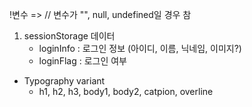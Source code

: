 !변수 =>  // 변수가 "", null, undefined일 경우 참

1. sessionStorage 데이터
    - loginInfo : 로그인 정보 (아이디, 이름, 닉네임, 이미지?)
    - loginFlag : 로그인 여부


- Typography variant 
    - h1, h2, h3, body1, body2, catpion, overline